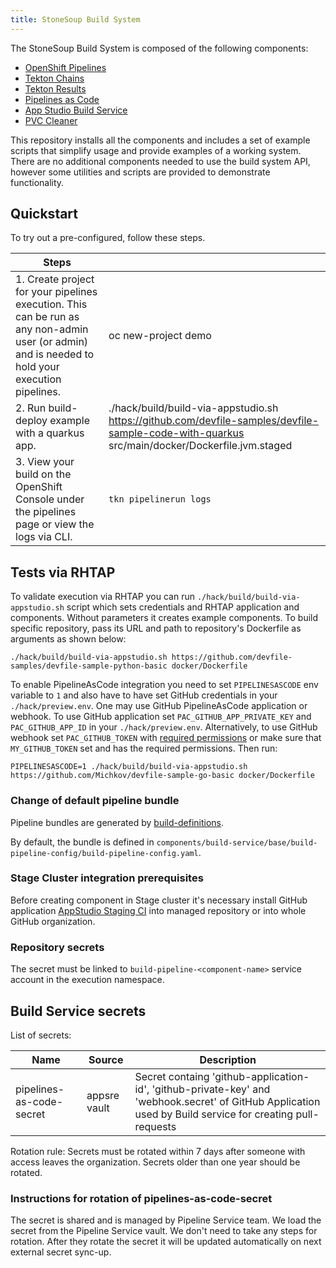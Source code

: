```yaml
---
title: StoneSoup Build System
---
```


The StoneSoup Build System is composed of the following components:

- [OpenShift Pipelines](https://docs.openshift.com/container-platform/4.10/cicd/pipelines/understanding-openshift-pipelines.html)
- [Tekton Chains](https://github.com/tektoncd/chains)
- [Tekton Results](https://github.com/tektoncd/results)
- [Pipelines as Code](https://pipelinesascode.com/)
- [App Studio Build Service](https://github.com/konflux-ci/build-service/)
- [PVC Cleaner](https://github.com/redhat-appstudio/pvc-cleaner/)

This repository installs all the components and includes a set of example scripts that simplify usage and provide examples of a working system. There are no additional components needed to use the build system API, however some utilities and scripts are provided to demonstrate functionality.

## Quickstart

To try out a pre-configured, follow these steps.

| Steps    |    |
| ----------- | ----------- |
| 1.  Create project for your pipelines execution. This can be run as any non-admin user (or admin)  and is needed to hold your execution pipelines.  |  oc new-project demo     |
| 2.  Run build-deploy example with a quarkus app. | ./hack/build/build-via-appstudio.sh https://github.com/devfile-samples/devfile-sample-code-with-quarkus src/main/docker/Dockerfile.jvm.staged
| 3.  View your build on the OpenShift Console under the pipelines page or view the logs via CLI. | `tkn pipelinerun logs`      |

## Tests via RHTAP

To validate execution via RHTAP you can run `./hack/build/build-via-appstudio.sh` script which sets credentials and RHTAP application and components. Without parameters it creates example components.
To build specific repository, pass its URL and path to repository's Dockerfile as arguments as shown below:

```
./hack/build/build-via-appstudio.sh https://github.com/devfile-samples/devfile-sample-python-basic docker/Dockerfile
```

To enable PipelineAsCode integration you need to set `PIPELINESASCODE` env variable to `1` and also have to have set GitHub credentials in your `./hack/preview.env`.
One may use GitHub PipelineAsCode application or webhook.
To use GitHub application set `PAC_GITHUB_APP_PRIVATE_KEY` and `PAC_GITHUB_APP_ID` in your `./hack/preview.env`.
Alternatively, to use GitHub webhook set `PAC_GITHUB_TOKEN` with [required permissions](https://pipelinesascode.com/docs/install/github_webhook/#create-github-personal-access-token) or make sure that `MY_GITHUB_TOKEN` set and has the required permissions.
Then run:

```
PIPELINESASCODE=1 ./hack/build/build-via-appstudio.sh https://github.com/Michkov/devfile-sample-go-basic docker/Dockerfile
```

### Change of default pipeline bundle

Pipeline bundles are generated by [build-definitions](https://github.com/konflux-ci/build-definitions).

By default, the bundle is defined in `components/build-service/base/build-pipeline-config/build-pipeline-config.yaml`.

### Stage Cluster integration prerequisites

Before creating component in Stage cluster it's necessary install GitHub application [AppStudio Staging CI](https://github.com/apps/appstudio-staging-ci) into managed repository or into whole GitHub organization.

### Repository secrets

The secret must be linked to `build-pipeline-<component-name>` service account in the execution namespace.

## Build Service secrets

List of secrets:

| Name | Source | Description |
| -- | -- | -- |
| pipelines-as-code-secret | appsre vault | Secret containg 'github-application-id', 'github-private-key' and 'webhook.secret' of GitHub Application used by Build service for creating pull-requests |

Rotation rule: Secrets must be rotated within 7 days after someone with access leaves the organization. Secrets older than one year should be rotated.

### Instructions for rotation of pipelines-as-code-secret

The secret is shared and is managed by Pipeline Service team. We load the secret from the Pipeline Service vault. We don't need to take any steps for rotation. After they rotate the secret it will be updated automatically on next external secret sync-up.
